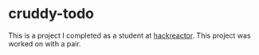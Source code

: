 # cruddy-todo
This is a project I completed as a student at [hackreactor](http://hackreactor.com).
This project was worked on with a pair.
